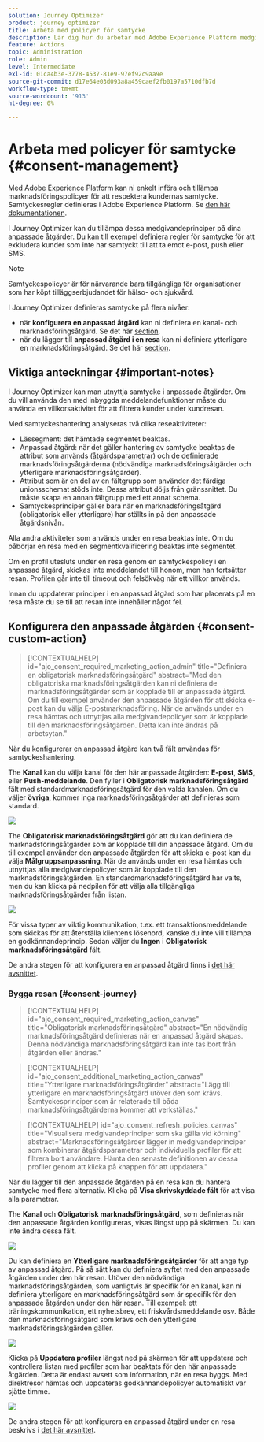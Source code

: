 ```yaml
---
solution: Journey Optimizer
product: journey optimizer
title: Arbeta med policyer för samtycke
description: Lär dig hur du arbetar med Adobe Experience Platform medgivandepolicyer
feature: Actions
topic: Administration
role: Admin
level: Intermediate
exl-id: 01ca4b3e-3778-4537-81e9-97ef92c9aa9e
source-git-commit: d17e64e03d093a8a459caef2fb0197a5710dfb7d
workflow-type: tm+mt
source-wordcount: '913'
ht-degree: 0%

---
```


# Arbeta med policyer för samtycke {#consent-management}

Med Adobe Experience Platform kan ni enkelt införa och tillämpa marknadsföringspolicyer för att respektera kundernas samtycke. Samtyckesregler definieras i Adobe Experience Platform. Se [den här dokumentationen](https://experienceleague.adobe.com/docs/experience-platform/data-governance/policies/user-guide.html?lang=en#consent-policy).

I Journey Optimizer kan du tillämpa dessa medgivandeprinciper på dina anpassade åtgärder. Du kan till exempel definiera regler för samtycke för att exkludera kunder som inte har samtyckt till att ta emot e-post, push eller SMS.

>[!NOTE]
>
>Samtyckespolicyer är för närvarande bara tillgängliga för organisationer som har köpt tilläggserbjudandet för hälso- och sjukvård.

I Journey Optimizer definieras samtycke på flera nivåer:

* när **konfigurera en anpassad åtgärd** kan ni definiera en kanal- och marknadsföringsåtgärd. Se det här [section](../action/consent.md#consent-custom-action).
* när du lägger till **anpassad åtgärd i en resa** kan ni definiera ytterligare en marknadsföringsåtgärd. Se det här [section](../action/consent.md#consent-journey).

## Viktiga anteckningar {#important-notes}

I Journey Optimizer kan man utnyttja samtycke i anpassade åtgärder. Om du vill använda den med inbyggda meddelandefunktioner måste du använda en villkorsaktivitet för att filtrera kunder under kundresan.

Med samtyckeshantering analyseras två olika reseaktiviteter:

* Lässegment: det hämtade segmentet beaktas.
* Anpassad åtgärd: när det gäller hantering av samtycke beaktas de attribut som används ([åtgärdsparametrar](../action/about-custom-action-configuration.md#define-the-message-parameters)) och de definierade marknadsföringsåtgärderna (nödvändiga marknadsföringsåtgärder och ytterligare marknadsföringsåtgärder).
* Attribut som är en del av en fältgrupp som använder det färdiga unionsschemat stöds inte. Dessa attribut döljs från gränssnittet. Du måste skapa en annan fältgrupp med ett annat schema.
* Samtyckesprinciper gäller bara när en marknadsföringsåtgärd (obligatorisk eller ytterligare) har ställts in på den anpassade åtgärdsnivån.

Alla andra aktiviteter som används under en resa beaktas inte. Om du påbörjar en resa med en segmentkvalificering beaktas inte segmentet.

Om en profil utesluts under en resa genom en samtyckespolicy i en anpassad åtgärd, skickas inte meddelandet till honom, men han fortsätter resan. Profilen går inte till timeout och felsökväg när ett villkor används.

Innan du uppdaterar principer i en anpassad åtgärd som har placerats på en resa måste du se till att resan inte innehåller något fel.

<!--
There are two types of latency regarding the use of consent policies:

* **User latency**: the delay from the time a profile changes a consent settings to the moment it is applied in Experience Platform. This can take up to 48h. 
* **Consent policy latency**: the delay from the time a consent policy is created or updated to the moment it is applied. This can take up to 6 hours
-->

## Konfigurera den anpassade åtgärden {#consent-custom-action}

>[!CONTEXTUALHELP]
>id="ajo_consent_required_marketing_action_admin"
>title="Definiera en obligatorisk marknadsföringsåtgärd"
>abstract="Med den obligatoriska marknadsföringsåtgärden kan ni definiera de marknadsföringsåtgärder som är kopplade till er anpassade åtgärd. Om du till exempel använder den anpassade åtgärden för att skicka e-post kan du välja E-postmarknadsföring. När de används under en resa hämtas och utnyttjas alla medgivandepolicyer som är kopplade till den marknadsföringsåtgärden. Detta kan inte ändras på arbetsytan."

När du konfigurerar en anpassad åtgärd kan två fält användas för samtyckeshantering.

The **Kanal** kan du välja kanal för den här anpassade åtgärden: **E-post**, **SMS**, eller **Push-meddelande**. Den fyller i **Obligatorisk marknadsföringsåtgärd** fält med standardmarknadsföringsåtgärd för den valda kanalen. Om du väljer **övriga**, kommer inga marknadsföringsåtgärder att definieras som standard.

![](assets/consent1.png)

The **Obligatorisk marknadsföringsåtgärd** gör att du kan definiera de marknadsföringsåtgärder som är kopplade till din anpassade åtgärd. Om du till exempel använder den anpassade åtgärden för att skicka e-post kan du välja **Målgruppsanpassning**. När de används under en resa hämtas och utnyttjas alla medgivandepolicyer som är kopplade till den marknadsföringsåtgärden. En standardmarknadsföringsåtgärd har valts, men du kan klicka på nedpilen för att välja alla tillgängliga marknadsföringsåtgärder från listan.

![](assets/consent2.png)

För vissa typer av viktig kommunikation, t.ex. ett transaktionsmeddelande som skickas för att återställa klientens lösenord, kanske du inte vill tillämpa en godkännandeprincip. Sedan väljer du **Ingen** i **Obligatorisk marknadsföringsåtgärd** fält.

De andra stegen för att konfigurera en anpassad åtgärd finns i [det här avsnittet](../action/about-custom-action-configuration.md#consent-management).

### Bygga resan {#consent-journey}

>[!CONTEXTUALHELP]
>id="ajo_consent_required_marketing_action_canvas"
>title="Obligatorisk marknadsföringsåtgärd"
>abstract="En nödvändig marknadsföringsåtgärd definieras när en anpassad åtgärd skapas. Denna nödvändiga marknadsföringsåtgärd kan inte tas bort från åtgärden eller ändras."

>[!CONTEXTUALHELP]
>id="ajo_consent_additional_marketing_action_canvas"
>title="Ytterligare marknadsföringsåtgärder"
>abstract="Lägg till ytterligare en marknadsföringsåtgärd utöver den som krävs. Samtyckesprinciper som är relaterade till båda marknadsföringsåtgärderna kommer att verkställas."

>[!CONTEXTUALHELP]
>id="ajo_consent_refresh_policies_canvas"
>title="Visualisera medgivandeprinciper som ska gälla vid körning"
>abstract="Marknadsföringsåtgärder lägger in medgivandeprinciper som kombinerar åtgärdsparametrar och individuella profiler för att filtrera bort användare. Hämta den senaste definitionen av dessa profiler genom att klicka på knappen för att uppdatera."

När du lägger till den anpassade åtgärden på en resa kan du hantera samtycke med flera alternativ. Klicka på **Visa skrivskyddade fält** för att visa alla parametrar.

The **Kanal** och **Obligatorisk marknadsföringsåtgärd**, som definieras när den anpassade åtgärden konfigureras, visas längst upp på skärmen. Du kan inte ändra dessa fält.

![](assets/consent4.png)

Du kan definiera en **Ytterligare marknadsföringsåtgärder** för att ange typ av anpassad åtgärd. På så sätt kan du definiera syftet med den anpassade åtgärden under den här resan. Utöver den nödvändiga marknadsföringsåtgärden, som vanligtvis är specifik för en kanal, kan ni definiera ytterligare en marknadsföringsåtgärd som är specifik för den anpassade åtgärden under den här resan. Till exempel: ett träningskommunikation, ett nyhetsbrev, ett friskvårdsmeddelande osv. Både den marknadsföringsåtgärd som krävs och den ytterligare marknadsföringsåtgärden gäller.

![](assets/consent3.png)

Klicka på **Uppdatera profiler** längst ned på skärmen för att uppdatera och kontrollera listan med profiler som har beaktats för den här anpassade åtgärden. Detta är endast avsett som information, när en resa byggs. Med direktresor hämtas och uppdateras godkännandepolicyer automatiskt var sjätte timme.

![](assets/consent5.png)

<!--
The following data is taken into account for consent:

* marketing actions and additional marketing actions defined in the custom action
* action parameters defined in the custom action, see this [section](../action/about-custom-action-configuration.md#define-the-message-parameters) 
* attributes used as criteria in a segment when the journey starts with a Read segment, see this [section](../building-journeys/read-segment.md) 

>[!NOTE]
>
>Please note that there can be a latency when updating the list of policies applied, refer to this [this section](../action/consent.md#important-notes).
-->

De andra stegen för att konfigurera en anpassad åtgärd under en resa beskrivs i [det här avsnittet](../building-journeys/using-custom-actions.md).
